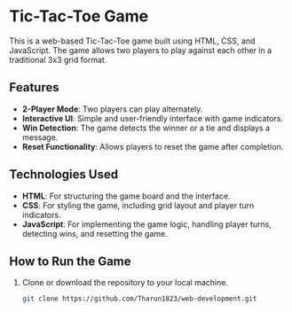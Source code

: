 
   # Tic-Tac-Toe Game

This is a web-based Tic-Tac-Toe game built using HTML, CSS, and JavaScript. The game allows two players to play against each other in a traditional 3x3 grid format.

## Features
- **2-Player Mode**: Two players can play alternately.
- **Interactive UI**: Simple and user-friendly interface with game indicators.
- **Win Detection**: The game detects the winner or a tie and displays a message.
- **Reset Functionality**: Allows players to reset the game after completion.

## Technologies Used
- **HTML**: For structuring the game board and the interface.
- **CSS**: For styling the game, including grid layout and player turn indicators.
- **JavaScript**: For implementing the game logic, handling player turns, detecting wins, and resetting the game.

## How to Run the Game
1. Clone or download the repository to your local machine.
   ```bash
   git clone https://github.com/Tharun1823/web-development.git

